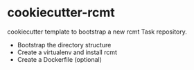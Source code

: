 # cookiecutter-rcmt

cookiecutter template to bootstrap a new rcmt Task repository.

- Bootstrap the directory structure
- Create a virtualenv and install rcmt
- Create a Dockerfile (optional)

